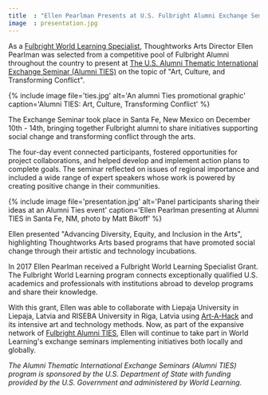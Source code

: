 ```yaml
---
title  : "Ellen Pearlman Presents at U.S. Fulbright Alumni Exchange Seminar"
image  : presentation.jpg
---
```

As a [Fulbright World Learning Specialist](https://fulbrightspecialist.worldlearning.org/the-fulbright-specialist-program/), Thoughtworks Arts Director Ellen Pearlman was selected from a competitive pool of Fulbright Alumni throughout the country to present at [The U.S. Alumni Thematic International Exchange Seminar (Alumni TIES)](https://alumni.state.gov/alumni-news/alumni-thematic-international-exchange-seminars-alumni-ties) on the topic of &quot;Art, Culture, and Transforming Conflict&quot;.

{% include image file='ties.jpg'
   alt='An alumni Ties promotional graphic'
   caption='Alumni TIES: Art, Culture, Transforming Conflict' %}

The Exchange Seminar took place in Santa Fe, New Mexico on December 10th - 14th, bringing together Fulbright alumni to share initiatives supporting social change and transforming conflict through the arts.

<!--excerpt-ends-->

The four-day event connected participants, fostered opportunities for project collaborations, and helped develop and implement action plans to complete goals. The seminar reflected on issues of regional importance and included a wide range of expert speakers whose work is powered by creating positive change in their communities. 

{% include image file='presentation.jpg'
   alt='Panel participants sharing their ideas at an Alumni Ties event'
   caption='Ellen Pearlman presenting at Alumni TIES in Santa Fe, NM, photo by Matt Bikoff' %}

Ellen presented "Advancing Diversity, Equity, and Inclusion in the Arts", highlighting Thoughtworks Arts based programs that have promoted social change through their artistic and technology incubations.

In 2017 Ellen Pearlman received a Fulbright World Learning Specialist Grant. The Fulbright World Learning program connects exceptionally qualified U.S. academics and professionals with institutions abroad to develop programs and share their knowledge.

With this grant, Ellen was able to collaborate with Liepaja University in Liepaja, Latvia and RISEBA University in Riga, Latvia using [Art-A-Hack](https://artahack.io/) and its intensive art and technology methods. Now, as part of the expansive network of [Fulbright Alumni TIES](https://alumni.state.gov/alumni-news/alumni-thematic-international-exchange-seminars-alumni-ties), Ellen will continue to take part in World Learning's exchange seminars implementing initiatives both locally and globally.

*The Alumni Thematic International Exchange Seminars (Alumni TIES) program is sponsored by the U.S. Department of State with funding provided by the U.S. Government and administered by World Learning.*